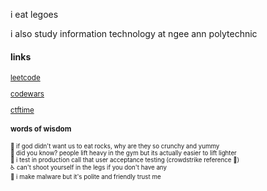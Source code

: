 i eat legoes

i also study information technology at ngee ann polytechnic

#### links

</hr>

<sub> 

[leetcode](https://leetcode.com/u/gnayuy/) </br>

[codewars](https://www.codewars.com/users/gnayuy) </br>

[ctftime](https://ctftime.org/user/191939) </br>
</sub>


#### words of wisdom

</hr>

<sub>🧠 if god didn't want us to eat rocks, why are they so crunchy and yummy</sub> </br>
<sub>💪 did you know? people lift heavy in the gym but its actually easier to lift lighter</sub> </br>
<sub>🚀 i test in production call that user acceptance testing (crowdstrike reference 🤯)</sub> </br>
<sub>♿️ can't shoot yourself in the legs if you don't have any</sub> </br>
<sub>🐞 i make malware but it's polite and friendly trust me</sub> </br>
